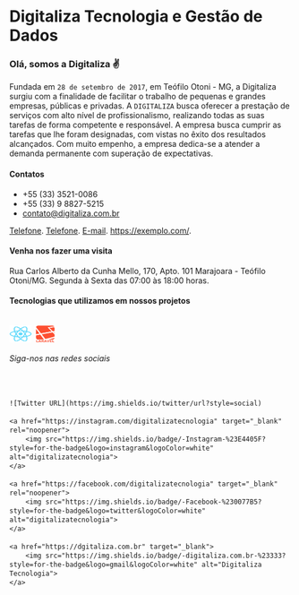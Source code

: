 <!-- Digitaliza/Digitalzia** is a ✨ _special_ ✨ repository because its `README.md` (this file) appears on your GitHub profile. -->

# Digitaliza Tecnologia e Gestão de Dados 

### Olá, somos a Digitaliza :v:

Fundada em `28 de setembro de 2017`, em Teófilo Otoni - MG, a Digitaliza surgiu com a finalidade de facilitar o trabalho de pequenas e grandes empresas, públicas e privadas.
A `DIGITALIZA` busca oferecer a prestação de serviços com alto nível de profissionalismo, realizando todas as suas tarefas de forma competente e responsável.
A empresa busca cumprir as tarefas que lhe foram designadas, com vistas no êxito dos resultados alcançados.
Com muito empenho, a empresa dedica-se a atender a demanda permanente com superação de expectativas.

#### Contatos

* +55 (33) 3521-0086
* +55 (33) 9 8827-5215
* contato@digitaliza.com.br
 
[Telefone](https://exemplo.com/).
[Telefone](https://exemplo.com/).
[E-mail](https://exemplo.com/).
<https://exemplo.com/>.

#### Venha nos fazer uma visita

Rua Carlos Alberto da Cunha Mello, 170, Apto. 101
Marajoara - Teófilo Otoni/MG.
Segunda à Sexta das 07:00 às 18:00 horas.

#### Tecnologias que utilizamos em nossos projetos

<div style="display: inline_block; margin: 1rem 0;"><br/>
	<img alt="Mat__React" width="40" height="30" align="center" src="https://raw.githubusercontent.com/devicons/devicon/master/icons/react/react-original.svg">
    	<img alt="Mat__Laravel" width="40" height="30" align="center" src="https://raw.githubusercontent.com/devicons/devicon/master/icons/laravel/laravel-plain-wordmark.svg">
</div>

###### Siga-nos nas redes sociais

<div style="margin: 1rem 0;">
	<br/>

	![Twitter URL](https://img.shields.io/twitter/url?style=social)

	<a href="https://instagram.com/digitalizatecnologia" target="_blank" rel="noopener">
		<img src="https://img.shields.io/badge/-Instagram-%23E4405F?style=for-the-badge&logo=instagram&logoColor=white" alt="digitalizatecnologia">
	</a>

	<a href="https://facebook.com/digitalizatecnologia" target="_blank" rel="noopener">
		<img src="https://img.shields.io/badge/-Facebook-%230077B5?style=for-the-badge&logo=twitter&logoColor=white" alt="digitalizatecnologia">
	</a>

	<a href="https://dgitaliza.com.br" target="_blank">
		<img src="https://img.shields.io/badge/-digitaliza.com.br-%23333?style=for-the-badge&logo=gmail&logoColor=white" alt="Digitaliza Tecnologia">
	</a>
</div>
